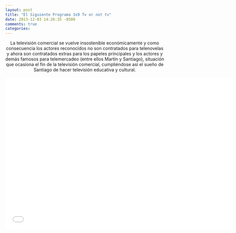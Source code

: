 ```yaml
---
layout: post
title: "El Siguiente Programa 3x9 Tv or not tv"
date: 2013-12-03 14:26:35 -0500
comments: true
categories: 
---
```

<div align="center">
La televisión comercial se vuelve insostenible económicamente y como consecuencia los actores reconocidos no son contratados para telenovelas y ahora son contratados extras para los papeles principales y los actores y demás famosos para telemercadeo (entre ellos Martín y Santiago), situación que ocasiona el fin de la televisión comercial, cumpliéndose así el sueño de Santiago de hacer televisión educativa y cultural.
<br></br>
<iframe width="720" height="480" src="//www.youtube.com/embed/p0RolrsMR4g" frameborder="0" allowfullscreen></iframe>
</div>
